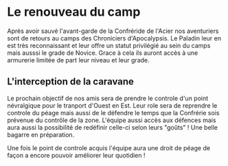 # Le renouveau du camp

Après avoir sauvé l'avant-garde de la Confréride de l'Acier nos aventuriers sont de retours au camps des Chroniciers d'Apocalypsis. Le Paladin leur en est très reconnaissant et leur offre un statut privilégié au sein du camps mais ausssi le grade de Novice. Grace à cela ils auront accès à une armurerie limitée de part leur niveau et leur grade.

## L'interception de la caravane

Le prochain objectif de nos amis sera de prendre le controle d'un point névralgique pour le tranport d'Ouest en Est. Leur role sera de reprendre le controle du péage mais aussi de le défendre le temps que la Confrérie sois prévenue du contrôle de la zone. L'équipe aussi accès aux défences mais aura aussi la possibilité de redéfinir celle-ci selon leurs "goûts" ! Une belle bagarre en préparation.

Une fois le point de controle acquis l'équipe aura une droit de péage de façon a encore pouvoir améliorer leur quotidien !
